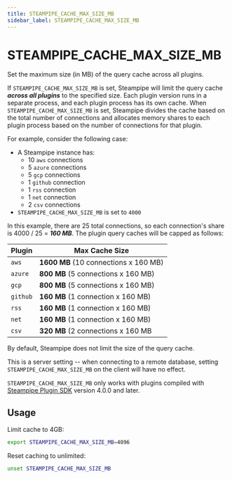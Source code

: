 ```yaml
---
title: STEAMPIPE_CACHE_MAX_SIZE_MB
sidebar_label: STEAMPIPE_CACHE_MAX_SIZE_MB
---
```


# STEAMPIPE_CACHE_MAX_SIZE_MB
Set the maximum size (in MB) of the query cache across all plugins.

If `STEAMPIPE_CACHE_MAX_SIZE_MB` is set, Steampipe will limit the query cache ***across all plugins*** to the specified size.  Each plugin version runs in a separate process, and each plugin process has its own cache.  When `STEAMPIPE_CACHE_MAX_SIZE_MB` is set, Steampipe divides the cache based on the total number of connections and allocates memory shares to each plugin process based on the number of connections for that plugin.

For example, consider the following case:
- A Steampipe instance has:
  - 10 `aws` connections
  - 5 `azure` connections
  - 5 `gcp` connections
  - 1 `github` connection
  - 1 `rss` connection
  - 1 `net` connection
  - 2 `csv` connections
- `STEAMPIPE_CACHE_MAX_SIZE_MB` is set to `4000`

In this example, there are 25 total connections, so each connection's share is 4000 / 25 = ***160 MB***.  The plugin query caches will be capped as follows:


| Plugin  | Max Cache Size
|---------|-----------------
| `aws`   | **1600 MB** (10 connections x 160 MB)
| `azure` | **800 MB**  (5 connections x 160 MB)
| `gcp`   | **800 MB**  (5 connections x 160 MB)
| `github`| **160 MB**  (1 connection x 160 MB)
| `rss`   | **160 MB**  (1 connection x 160 MB)
| `net`   | **160 MB**  (1 connection x 160 MB)
| `csv`   | **320 MB**  (2 connections x 160 MB


By default, Steampipe does not limit the size of the query cache.  


This is a server setting --  when connecting to a remote database, setting `STEAMPIPE_CACHE_MAX_SIZE_MB` on the client will have no effect.

`STEAMPIPE_CACHE_MAX_SIZE_MB` only works with plugins compiled with [Steampipe Plugin SDK](https://github.com/turbot/steampipe-plugin-sdk) version 4.0.0 and later.

## Usage 
Limit cache to 4GB:
```bash
export STEAMPIPE_CACHE_MAX_SIZE_MB=4096 
```

Reset caching to unlimited:
```bash
unset STEAMPIPE_CACHE_MAX_SIZE_MB
```

